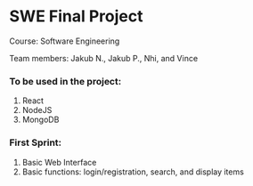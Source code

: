 # SWE Final Project

Course: Software Engineering

Team members: Jakub N., Jakub P., Nhi, and Vince

### To be used in the project:
1. React
2. NodeJS
3. MongoDB


### First Sprint:
1. Basic Web Interface
2. Basic functions: login/registration, search, and display items